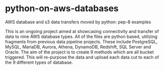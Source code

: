 # python-on-aws-databases
AWS database and s3 data transfers moved by python: pep-8 examples 

This is an ongoing project aimed at showcasing connectivity and transfer of data to nine AWS database types. 
All of the files are python based, utilizing fragments from previous data pipeline projects. 
These include PostgreSQL, MySQL, MariaDB, Aurora, Athena, DynamoDB, Redshift, SQL Server and Oracle. 
The aim of the project is to create 9 methods which are all bucket triggered.
This will re-purpose the data and upload each data cut to each of the 9 different types of database. 
